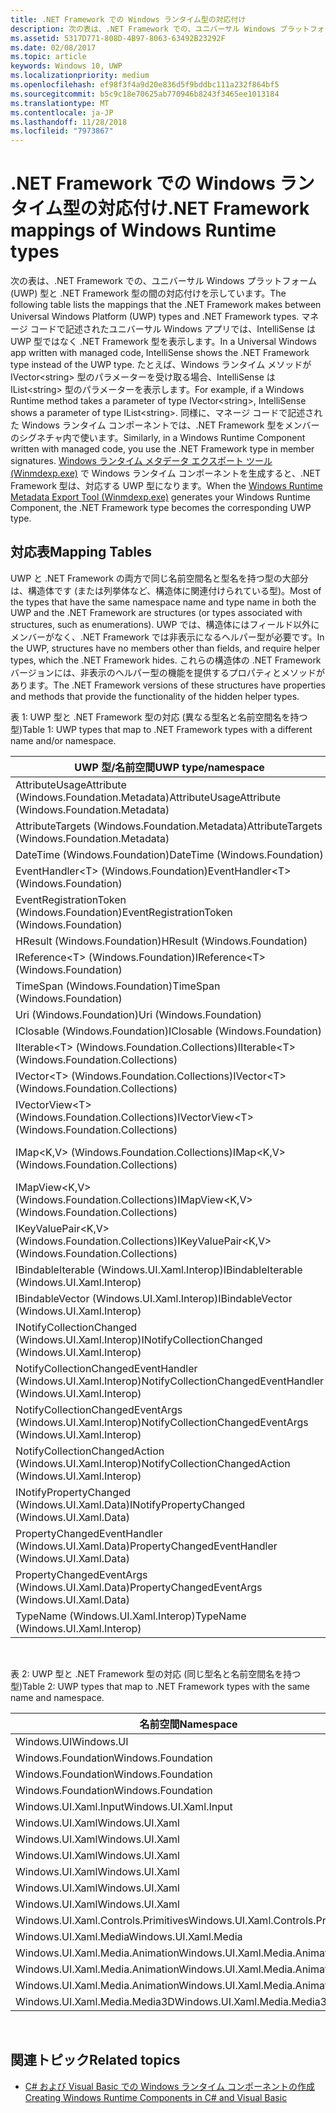 ```yaml
---
title: .NET Framework での Windows ランタイム型の対応付け
description: 次の表は、.NET Framework での、ユニバーサル Windows プラットフォーム (UWP) 型と .NET Framework 型の間の対応付けを示しています。
ms.assetid: 5317D771-808D-4B97-8063-63492B23292F
ms.date: 02/08/2017
ms.topic: article
keywords: Windows 10, UWP
ms.localizationpriority: medium
ms.openlocfilehash: ef98f3f4a9d20e836d5f9bddbc111a232f864bf5
ms.sourcegitcommit: b5c9c18e70625ab770946b8243f3465ee1013184
ms.translationtype: MT
ms.contentlocale: ja-JP
ms.lasthandoff: 11/28/2018
ms.locfileid: "7973867"
---
```

# <a name="net-framework-mappings-of-windows-runtime-types"></a><span data-ttu-id="7226c-104">.NET Framework での Windows ランタイム型の対応付け</span><span class="sxs-lookup"><span data-stu-id="7226c-104">.NET Framework mappings of Windows Runtime types</span></span>



<span data-ttu-id="7226c-105">次の表は、.NET Framework での、ユニバーサル Windows プラットフォーム (UWP) 型と .NET Framework 型の間の対応付けを示しています。</span><span class="sxs-lookup"><span data-stu-id="7226c-105">The following table lists the mappings that the .NET Framework makes between Universal Windows Platform (UWP) types and .NET Framework types.</span></span> <span data-ttu-id="7226c-106">マネージ コードで記述されたユニバーサル Windows アプリでは、IntelliSense は UWP 型ではなく .NET Framework 型を表示します。</span><span class="sxs-lookup"><span data-stu-id="7226c-106">In a Universal Windows app written with managed code, IntelliSense shows the .NET Framework type instead of the UWP type.</span></span> <span data-ttu-id="7226c-107">たとえば、Windows ランタイム メソッドが IVector&lt;string&gt; 型のパラメーターを受け取る場合、IntelliSense は IList&lt;string&gt; 型のパラメーターを表示します。</span><span class="sxs-lookup"><span data-stu-id="7226c-107">For example, if a Windows Runtime method takes a parameter of type IVector&lt;string&gt;, IntelliSense shows a parameter of type IList&lt;string&gt;.</span></span> <span data-ttu-id="7226c-108">同様に、マネージ コードで記述された Windows ランタイム コンポーネントでは、.NET Framework 型をメンバーのシグネチャ内で使います。</span><span class="sxs-lookup"><span data-stu-id="7226c-108">Similarly, in a Windows Runtime Component written with managed code, you use the .NET Framework type in member signatures.</span></span> <span data-ttu-id="7226c-109">[Windows ランタイム メタデータ エクスポート ツール (Winmdexp.exe)](https://msdn.microsoft.com/library/hh925576.aspx) で Windows ランタイム コンポーネントを生成すると、.NET Framework 型は、対応する UWP 型になります。</span><span class="sxs-lookup"><span data-stu-id="7226c-109">When the [Windows Runtime Metadata Export Tool (Winmdexp.exe)](https://msdn.microsoft.com/library/hh925576.aspx) generates your Windows Runtime Component, the .NET Framework type becomes the corresponding UWP type.</span></span>

## <a name="mapping-tables"></a><span data-ttu-id="7226c-110">対応表</span><span class="sxs-lookup"><span data-stu-id="7226c-110">Mapping Tables</span></span>


<span data-ttu-id="7226c-111">UWP と .NET Framework の両方で同じ名前空間名と型名を持つ型の大部分は、構造体です (または列挙体など、構造体に関連付けられている型)。</span><span class="sxs-lookup"><span data-stu-id="7226c-111">Most of the types that have the same namespace name and type name in both the UWP and the .NET Framework are structures (or types associated with structures, such as enumerations).</span></span> <span data-ttu-id="7226c-112">UWP では、構造体にはフィールド以外にメンバーがなく、.NET Framework では非表示になるヘルパー型が必要です。</span><span class="sxs-lookup"><span data-stu-id="7226c-112">In the UWP, structures have no members other than fields, and require helper types, which the .NET Framework hides.</span></span> <span data-ttu-id="7226c-113">これらの構造体の .NET Framework バージョンには、非表示のヘルパー型の機能を提供するプロパティとメソッドがあります。</span><span class="sxs-lookup"><span data-stu-id="7226c-113">The .NET Framework versions of these structures have properties and methods that provide the functionality of the hidden helper types.</span></span>

<span data-ttu-id="7226c-114">表 1: UWP 型と .NET Framework 型の対応 (異なる型名と名前空間名を持つ型)</span><span class="sxs-lookup"><span data-stu-id="7226c-114">Table 1: UWP types that map to .NET Framework types with a different name and/or namespace.</span></span>

| <span data-ttu-id="7226c-115">UWP 型/名前空間</span><span class="sxs-lookup"><span data-stu-id="7226c-115">UWP type/namespace</span></span>                                            | <span data-ttu-id="7226c-116">.NET Framework 型/名前空間</span><span class="sxs-lookup"><span data-stu-id="7226c-116">.NET Framework type/namespace</span></span>                                          | <span data-ttu-id="7226c-117">.NET Framework アセンブリ</span><span class="sxs-lookup"><span data-stu-id="7226c-117">.NET Framework assembly</span></span>                           |
|---------------------------------------------------------------|------------------------------------------------------------------------|---------------------------------------------------|
| <span data-ttu-id="7226c-118">AttributeUsageAttribute (Windows.Foundation.Metadata)</span><span class="sxs-lookup"><span data-stu-id="7226c-118">AttributeUsageAttribute (Windows.Foundation.Metadata)</span></span>         | <span data-ttu-id="7226c-119">AttributeUsageAttribute (System)</span><span class="sxs-lookup"><span data-stu-id="7226c-119">AttributeUsageAttribute (System)</span></span>                                       | <span data-ttu-id="7226c-120">System.Runtime.dll</span><span class="sxs-lookup"><span data-stu-id="7226c-120">System.Runtime.dll</span></span>                                |
| <span data-ttu-id="7226c-121">AttributeTargets (Windows.Foundation.Metadata)</span><span class="sxs-lookup"><span data-stu-id="7226c-121">AttributeTargets (Windows.Foundation.Metadata)</span></span>                | <span data-ttu-id="7226c-122">AttributeTargets (System)</span><span class="sxs-lookup"><span data-stu-id="7226c-122">AttributeTargets (System)</span></span>                                              | <span data-ttu-id="7226c-123">System.Runtime.dll</span><span class="sxs-lookup"><span data-stu-id="7226c-123">System.Runtime.dll</span></span>                                |
| <span data-ttu-id="7226c-124">DateTime (Windows.Foundation)</span><span class="sxs-lookup"><span data-stu-id="7226c-124">DateTime (Windows.Foundation)</span></span>                                 | <span data-ttu-id="7226c-125">DateTimeOffset (System)</span><span class="sxs-lookup"><span data-stu-id="7226c-125">DateTimeOffset (System)</span></span>                                                | <span data-ttu-id="7226c-126">System.Runtime.dll</span><span class="sxs-lookup"><span data-stu-id="7226c-126">System.Runtime.dll</span></span>                                |
| <span data-ttu-id="7226c-127">EventHandler&lt;T&gt; (Windows.Foundation)</span><span class="sxs-lookup"><span data-stu-id="7226c-127">EventHandler&lt;T&gt; (Windows.Foundation)</span></span>                    | <span data-ttu-id="7226c-128">EventHandler&lt;T&gt; (System)</span><span class="sxs-lookup"><span data-stu-id="7226c-128">EventHandler&lt;T&gt; (System)</span></span>                                         | <span data-ttu-id="7226c-129">System.Runtime.dll</span><span class="sxs-lookup"><span data-stu-id="7226c-129">System.Runtime.dll</span></span>                                |
| <span data-ttu-id="7226c-130">EventRegistrationToken (Windows.Foundation)</span><span class="sxs-lookup"><span data-stu-id="7226c-130">EventRegistrationToken (Windows.Foundation)</span></span>                   | <span data-ttu-id="7226c-131">EventRegistrationToken (System.Runtime.InteropServices.WindowsRuntime)</span><span class="sxs-lookup"><span data-stu-id="7226c-131">EventRegistrationToken (System.Runtime.InteropServices.WindowsRuntime)</span></span> | <span data-ttu-id="7226c-132">System.Runtime.InteropServices.WindowsRuntime.dll</span><span class="sxs-lookup"><span data-stu-id="7226c-132">System.Runtime.InteropServices.WindowsRuntime.dll</span></span> |
| <span data-ttu-id="7226c-133">HResult (Windows.Foundation)</span><span class="sxs-lookup"><span data-stu-id="7226c-133">HResult (Windows.Foundation)</span></span>                                  | <span data-ttu-id="7226c-134">Exception (System)</span><span class="sxs-lookup"><span data-stu-id="7226c-134">Exception (System)</span></span>                                                     | <span data-ttu-id="7226c-135">System.Runtime.dll</span><span class="sxs-lookup"><span data-stu-id="7226c-135">System.Runtime.dll</span></span>                                |
| <span data-ttu-id="7226c-136">IReference&lt;T&gt; (Windows.Foundation)</span><span class="sxs-lookup"><span data-stu-id="7226c-136">IReference&lt;T&gt; (Windows.Foundation)</span></span>                      | <span data-ttu-id="7226c-137">Nullable&lt;T&gt; (System)</span><span class="sxs-lookup"><span data-stu-id="7226c-137">Nullable&lt;T&gt; (System)</span></span>                                             | <span data-ttu-id="7226c-138">System.Runtime.dll</span><span class="sxs-lookup"><span data-stu-id="7226c-138">System.Runtime.dll</span></span>                                |
| <span data-ttu-id="7226c-139">TimeSpan (Windows.Foundation)</span><span class="sxs-lookup"><span data-stu-id="7226c-139">TimeSpan (Windows.Foundation)</span></span>                                 | <span data-ttu-id="7226c-140">TimeSpan (System)</span><span class="sxs-lookup"><span data-stu-id="7226c-140">TimeSpan (System)</span></span>                                                      | <span data-ttu-id="7226c-141">System.Runtime.dll</span><span class="sxs-lookup"><span data-stu-id="7226c-141">System.Runtime.dll</span></span>                                |
| <span data-ttu-id="7226c-142">Uri (Windows.Foundation)</span><span class="sxs-lookup"><span data-stu-id="7226c-142">Uri (Windows.Foundation)</span></span>                                      | <span data-ttu-id="7226c-143">Uri (System)</span><span class="sxs-lookup"><span data-stu-id="7226c-143">Uri (System)</span></span>                                                           | <span data-ttu-id="7226c-144">System.Runtime.dll</span><span class="sxs-lookup"><span data-stu-id="7226c-144">System.Runtime.dll</span></span>                                |
| <span data-ttu-id="7226c-145">IClosable (Windows.Foundation)</span><span class="sxs-lookup"><span data-stu-id="7226c-145">IClosable (Windows.Foundation)</span></span>                                | <span data-ttu-id="7226c-146">IDisposable (System)</span><span class="sxs-lookup"><span data-stu-id="7226c-146">IDisposable (System)</span></span>                                                   | <span data-ttu-id="7226c-147">System.Runtime.dll</span><span class="sxs-lookup"><span data-stu-id="7226c-147">System.Runtime.dll</span></span>                                |
| <span data-ttu-id="7226c-148">IIterable&lt;T&gt; (Windows.Foundation.Collections)</span><span class="sxs-lookup"><span data-stu-id="7226c-148">IIterable&lt;T&gt; (Windows.Foundation.Collections)</span></span>           | <span data-ttu-id="7226c-149">IEnumerable&lt;T&gt; (System.Collections.Generic)</span><span class="sxs-lookup"><span data-stu-id="7226c-149">IEnumerable&lt;T&gt; (System.Collections.Generic)</span></span>                      | <span data-ttu-id="7226c-150">System.Runtime.dll</span><span class="sxs-lookup"><span data-stu-id="7226c-150">System.Runtime.dll</span></span>                                |
| <span data-ttu-id="7226c-151">IVector&lt;T&gt; (Windows.Foundation.Collections)</span><span class="sxs-lookup"><span data-stu-id="7226c-151">IVector&lt;T&gt; (Windows.Foundation.Collections)</span></span>             | <span data-ttu-id="7226c-152">IList&lt;T&gt; (System.Collections.Generic)</span><span class="sxs-lookup"><span data-stu-id="7226c-152">IList&lt;T&gt; (System.Collections.Generic)</span></span>                            | <span data-ttu-id="7226c-153">System.Runtime.dll</span><span class="sxs-lookup"><span data-stu-id="7226c-153">System.Runtime.dll</span></span>                                |
| <span data-ttu-id="7226c-154">IVectorView&lt;T&gt; (Windows.Foundation.Collections)</span><span class="sxs-lookup"><span data-stu-id="7226c-154">IVectorView&lt;T&gt; (Windows.Foundation.Collections)</span></span>         | <span data-ttu-id="7226c-155">IReadOnlyList&lt;T&gt; (System.Collections.Generic)</span><span class="sxs-lookup"><span data-stu-id="7226c-155">IReadOnlyList&lt;T&gt; (System.Collections.Generic)</span></span>                    | <span data-ttu-id="7226c-156">System.Runtime.dll</span><span class="sxs-lookup"><span data-stu-id="7226c-156">System.Runtime.dll</span></span>                                |
| <span data-ttu-id="7226c-157">IMap&lt;K,V&gt; (Windows.Foundation.Collections)</span><span class="sxs-lookup"><span data-stu-id="7226c-157">IMap&lt;K,V&gt; (Windows.Foundation.Collections)</span></span>              | <span data-ttu-id="7226c-158">IDictionary&lt;TKey,TValue&gt; (System.Collections.Generic)</span><span class="sxs-lookup"><span data-stu-id="7226c-158">IDictionary&lt;TKey,TValue&gt; (System.Collections.Generic)</span></span>            | <span data-ttu-id="7226c-159">System.Runtime.dll</span><span class="sxs-lookup"><span data-stu-id="7226c-159">System.Runtime.dll</span></span>                                |
| <span data-ttu-id="7226c-160">IMapView&lt;K,V&gt; (Windows.Foundation.Collections)</span><span class="sxs-lookup"><span data-stu-id="7226c-160">IMapView&lt;K,V&gt; (Windows.Foundation.Collections)</span></span>          | <span data-ttu-id="7226c-161">IReadOnlyDictionary&lt;TKey,TValue&gt; (System.Collections.Generic)</span><span class="sxs-lookup"><span data-stu-id="7226c-161">IReadOnlyDictionary&lt;TKey,TValue&gt; (System.Collections.Generic)</span></span>    | <span data-ttu-id="7226c-162">System.Runtime.dll</span><span class="sxs-lookup"><span data-stu-id="7226c-162">System.Runtime.dll</span></span>                                |
| <span data-ttu-id="7226c-163">IKeyValuePair&lt;K,V&gt; (Windows.Foundation.Collections)</span><span class="sxs-lookup"><span data-stu-id="7226c-163">IKeyValuePair&lt;K,V&gt; (Windows.Foundation.Collections)</span></span>     | <span data-ttu-id="7226c-164">KeyValuePair&lt;TKey,TValue&gt; (System.Collections.Generic)</span><span class="sxs-lookup"><span data-stu-id="7226c-164">KeyValuePair&lt;TKey,TValue&gt; (System.Collections.Generic)</span></span>           | <span data-ttu-id="7226c-165">System.Runtime.dll</span><span class="sxs-lookup"><span data-stu-id="7226c-165">System.Runtime.dll</span></span>                                |
| <span data-ttu-id="7226c-166">IBindableIterable (Windows.UI.Xaml.Interop)</span><span class="sxs-lookup"><span data-stu-id="7226c-166">IBindableIterable (Windows.UI.Xaml.Interop)</span></span>                   | <span data-ttu-id="7226c-167">IEnumerable (System.Collections)</span><span class="sxs-lookup"><span data-stu-id="7226c-167">IEnumerable (System.Collections)</span></span>                                       | <span data-ttu-id="7226c-168">System.Runtime.dll</span><span class="sxs-lookup"><span data-stu-id="7226c-168">System.Runtime.dll</span></span>                                |
| <span data-ttu-id="7226c-169">IBindableVector (Windows.UI.Xaml.Interop)</span><span class="sxs-lookup"><span data-stu-id="7226c-169">IBindableVector (Windows.UI.Xaml.Interop)</span></span>                     | <span data-ttu-id="7226c-170">IList (System.Collections)</span><span class="sxs-lookup"><span data-stu-id="7226c-170">IList (System.Collections)</span></span>                                             | <span data-ttu-id="7226c-171">System.Runtime.dll</span><span class="sxs-lookup"><span data-stu-id="7226c-171">System.Runtime.dll</span></span>                                |
| <span data-ttu-id="7226c-172">INotifyCollectionChanged (Windows.UI.Xaml.Interop)</span><span class="sxs-lookup"><span data-stu-id="7226c-172">INotifyCollectionChanged (Windows.UI.Xaml.Interop)</span></span>            | <span data-ttu-id="7226c-173">INotifyCollectionChanged (System.Collections.Specialized)</span><span class="sxs-lookup"><span data-stu-id="7226c-173">INotifyCollectionChanged (System.Collections.Specialized)</span></span>              | <span data-ttu-id="7226c-174">System.ObjectModel.dll</span><span class="sxs-lookup"><span data-stu-id="7226c-174">System.ObjectModel.dll</span></span>                            |
| <span data-ttu-id="7226c-175">NotifyCollectionChangedEventHandler (Windows.UI.Xaml.Interop)</span><span class="sxs-lookup"><span data-stu-id="7226c-175">NotifyCollectionChangedEventHandler (Windows.UI.Xaml.Interop)</span></span> | <span data-ttu-id="7226c-176">NotifyCollectionChangedEventHandler (System.Collections.Specialized)</span><span class="sxs-lookup"><span data-stu-id="7226c-176">NotifyCollectionChangedEventHandler (System.Collections.Specialized)</span></span>   | <span data-ttu-id="7226c-177">System.ObjectModel.dll</span><span class="sxs-lookup"><span data-stu-id="7226c-177">System.ObjectModel.dll</span></span>                            |
| <span data-ttu-id="7226c-178">NotifyCollectionChangedEventArgs (Windows.UI.Xaml.Interop)</span><span class="sxs-lookup"><span data-stu-id="7226c-178">NotifyCollectionChangedEventArgs (Windows.UI.Xaml.Interop)</span></span>    | <span data-ttu-id="7226c-179">NotifyCollectionChangedEventArgs (System.Collections.Specialized)</span><span class="sxs-lookup"><span data-stu-id="7226c-179">NotifyCollectionChangedEventArgs (System.Collections.Specialized)</span></span>      | <span data-ttu-id="7226c-180">System.ObjectModel.dll</span><span class="sxs-lookup"><span data-stu-id="7226c-180">System.ObjectModel.dll</span></span>                            |
| <span data-ttu-id="7226c-181">NotifyCollectionChangedAction (Windows.UI.Xaml.Interop)</span><span class="sxs-lookup"><span data-stu-id="7226c-181">NotifyCollectionChangedAction (Windows.UI.Xaml.Interop)</span></span>       | <span data-ttu-id="7226c-182">NotifyCollectionChangedAction (System.Collections.Specialized)</span><span class="sxs-lookup"><span data-stu-id="7226c-182">NotifyCollectionChangedAction (System.Collections.Specialized)</span></span>         | <span data-ttu-id="7226c-183">System.ObjectModel.dll</span><span class="sxs-lookup"><span data-stu-id="7226c-183">System.ObjectModel.dll</span></span>                            |
| <span data-ttu-id="7226c-184">INotifyPropertyChanged (Windows.UI.Xaml.Data)</span><span class="sxs-lookup"><span data-stu-id="7226c-184">INotifyPropertyChanged (Windows.UI.Xaml.Data)</span></span>                 | <span data-ttu-id="7226c-185">INotifyPropertyChanged (System.ComponentModel)</span><span class="sxs-lookup"><span data-stu-id="7226c-185">INotifyPropertyChanged (System.ComponentModel)</span></span>                         | <span data-ttu-id="7226c-186">System.ObjectModel.dll</span><span class="sxs-lookup"><span data-stu-id="7226c-186">System.ObjectModel.dll</span></span>                            |
| <span data-ttu-id="7226c-187">PropertyChangedEventHandler (Windows.UI.Xaml.Data)</span><span class="sxs-lookup"><span data-stu-id="7226c-187">PropertyChangedEventHandler (Windows.UI.Xaml.Data)</span></span>            | <span data-ttu-id="7226c-188">PropertyChangedEventHandler (System.ComponentModel)</span><span class="sxs-lookup"><span data-stu-id="7226c-188">PropertyChangedEventHandler (System.ComponentModel)</span></span>                    | <span data-ttu-id="7226c-189">System.ObjectModel.dll</span><span class="sxs-lookup"><span data-stu-id="7226c-189">System.ObjectModel.dll</span></span>                            |
| <span data-ttu-id="7226c-190">PropertyChangedEventArgs (Windows.UI.Xaml.Data)</span><span class="sxs-lookup"><span data-stu-id="7226c-190">PropertyChangedEventArgs (Windows.UI.Xaml.Data)</span></span>               | <span data-ttu-id="7226c-191">PropertyChangedEventArgs (System.ComponentModel)</span><span class="sxs-lookup"><span data-stu-id="7226c-191">PropertyChangedEventArgs (System.ComponentModel)</span></span>                       | <span data-ttu-id="7226c-192">System.ObjectModel.dll</span><span class="sxs-lookup"><span data-stu-id="7226c-192">System.ObjectModel.dll</span></span>                            |
| <span data-ttu-id="7226c-193">TypeName (Windows.UI.Xaml.Interop)</span><span class="sxs-lookup"><span data-stu-id="7226c-193">TypeName (Windows.UI.Xaml.Interop)</span></span>                            | <span data-ttu-id="7226c-194">Type (System)</span><span class="sxs-lookup"><span data-stu-id="7226c-194">Type (System)</span></span>                                                          | <span data-ttu-id="7226c-195">System.Runtime.dll</span><span class="sxs-lookup"><span data-stu-id="7226c-195">System.Runtime.dll</span></span>                                |

 

<span data-ttu-id="7226c-196">表 2: UWP 型と .NET Framework 型の対応 (同じ型名と名前空間名を持つ型)</span><span class="sxs-lookup"><span data-stu-id="7226c-196">Table 2: UWP types that map to .NET Framework types with the same name and namespace.</span></span>

| <span data-ttu-id="7226c-197">名前空間</span><span class="sxs-lookup"><span data-stu-id="7226c-197">Namespace</span></span>                           | <span data-ttu-id="7226c-198">型</span><span class="sxs-lookup"><span data-stu-id="7226c-198">Type</span></span>               | <span data-ttu-id="7226c-199">.NET Framework アセンブリ</span><span class="sxs-lookup"><span data-stu-id="7226c-199">.NET Framework assembly</span></span>                   |
|-------------------------------------|--------------------|-------------------------------------------|
| <span data-ttu-id="7226c-200">Windows.UI</span><span class="sxs-lookup"><span data-stu-id="7226c-200">Windows.UI</span></span>                          | <span data-ttu-id="7226c-201">Color</span><span class="sxs-lookup"><span data-stu-id="7226c-201">Color</span></span>              | <span data-ttu-id="7226c-202">System.Runtime.WindowsRuntime.dll</span><span class="sxs-lookup"><span data-stu-id="7226c-202">System.Runtime.WindowsRuntime.dll</span></span>         |
| <span data-ttu-id="7226c-203">Windows.Foundation</span><span class="sxs-lookup"><span data-stu-id="7226c-203">Windows.Foundation</span></span>                  | <span data-ttu-id="7226c-204">Point</span><span class="sxs-lookup"><span data-stu-id="7226c-204">Point</span></span>              | <span data-ttu-id="7226c-205">System.Runtime.WindowsRuntime.dll</span><span class="sxs-lookup"><span data-stu-id="7226c-205">System.Runtime.WindowsRuntime.dll</span></span>         |
| <span data-ttu-id="7226c-206">Windows.Foundation</span><span class="sxs-lookup"><span data-stu-id="7226c-206">Windows.Foundation</span></span>                  | <span data-ttu-id="7226c-207">Rect</span><span class="sxs-lookup"><span data-stu-id="7226c-207">Rect</span></span>               | <span data-ttu-id="7226c-208">System.Runtime.WindowsRuntime.dll</span><span class="sxs-lookup"><span data-stu-id="7226c-208">System.Runtime.WindowsRuntime.dll</span></span>         |
| <span data-ttu-id="7226c-209">Windows.Foundation</span><span class="sxs-lookup"><span data-stu-id="7226c-209">Windows.Foundation</span></span>                  | <span data-ttu-id="7226c-210">Size</span><span class="sxs-lookup"><span data-stu-id="7226c-210">Size</span></span>               | <span data-ttu-id="7226c-211">System.Runtime.WindowsRuntime.dll</span><span class="sxs-lookup"><span data-stu-id="7226c-211">System.Runtime.WindowsRuntime.dll</span></span>         |
| <span data-ttu-id="7226c-212">Windows.UI.Xaml.Input</span><span class="sxs-lookup"><span data-stu-id="7226c-212">Windows.UI.Xaml.Input</span></span>               | <span data-ttu-id="7226c-213">ICommand</span><span class="sxs-lookup"><span data-stu-id="7226c-213">ICommand</span></span>           | <span data-ttu-id="7226c-214">System.ObjectModel.dll</span><span class="sxs-lookup"><span data-stu-id="7226c-214">System.ObjectModel.dll</span></span>                    |
| <span data-ttu-id="7226c-215">Windows.UI.Xaml</span><span class="sxs-lookup"><span data-stu-id="7226c-215">Windows.UI.Xaml</span></span>                     | <span data-ttu-id="7226c-216">CornerRadius</span><span class="sxs-lookup"><span data-stu-id="7226c-216">CornerRadius</span></span>       | <span data-ttu-id="7226c-217">System.Runtime.WindowsRuntime.UI.Xaml.dll</span><span class="sxs-lookup"><span data-stu-id="7226c-217">System.Runtime.WindowsRuntime.UI.Xaml.dll</span></span> |
| <span data-ttu-id="7226c-218">Windows.UI.Xaml</span><span class="sxs-lookup"><span data-stu-id="7226c-218">Windows.UI.Xaml</span></span>                     | <span data-ttu-id="7226c-219">Duration</span><span class="sxs-lookup"><span data-stu-id="7226c-219">Duration</span></span>           | <span data-ttu-id="7226c-220">System.Runtime.WindowsRuntime.UI.Xaml.dll</span><span class="sxs-lookup"><span data-stu-id="7226c-220">System.Runtime.WindowsRuntime.UI.Xaml.dll</span></span> |
| <span data-ttu-id="7226c-221">Windows.UI.Xaml</span><span class="sxs-lookup"><span data-stu-id="7226c-221">Windows.UI.Xaml</span></span>                     | <span data-ttu-id="7226c-222">DurationType</span><span class="sxs-lookup"><span data-stu-id="7226c-222">DurationType</span></span>       | <span data-ttu-id="7226c-223">System.Runtime.WindowsRuntime.UI.Xaml.dll</span><span class="sxs-lookup"><span data-stu-id="7226c-223">System.Runtime.WindowsRuntime.UI.Xaml.dll</span></span> |
| <span data-ttu-id="7226c-224">Windows.UI.Xaml</span><span class="sxs-lookup"><span data-stu-id="7226c-224">Windows.UI.Xaml</span></span>                     | <span data-ttu-id="7226c-225">GridLength</span><span class="sxs-lookup"><span data-stu-id="7226c-225">GridLength</span></span>         | <span data-ttu-id="7226c-226">System.Runtime.WindowsRuntime.UI.Xaml.dll</span><span class="sxs-lookup"><span data-stu-id="7226c-226">System.Runtime.WindowsRuntime.UI.Xaml.dll</span></span> |
| <span data-ttu-id="7226c-227">Windows.UI.Xaml</span><span class="sxs-lookup"><span data-stu-id="7226c-227">Windows.UI.Xaml</span></span>                     | <span data-ttu-id="7226c-228">GridUnitType</span><span class="sxs-lookup"><span data-stu-id="7226c-228">GridUnitType</span></span>       | <span data-ttu-id="7226c-229">System.Runtime.WindowsRuntime.UI.Xaml.dll</span><span class="sxs-lookup"><span data-stu-id="7226c-229">System.Runtime.WindowsRuntime.UI.Xaml.dll</span></span> |
| <span data-ttu-id="7226c-230">Windows.UI.Xaml</span><span class="sxs-lookup"><span data-stu-id="7226c-230">Windows.UI.Xaml</span></span>                     | <span data-ttu-id="7226c-231">Thickness</span><span class="sxs-lookup"><span data-stu-id="7226c-231">Thickness</span></span>          | <span data-ttu-id="7226c-232">System.Runtime.WindowsRuntime.UI.Xaml.dll</span><span class="sxs-lookup"><span data-stu-id="7226c-232">System.Runtime.WindowsRuntime.UI.Xaml.dll</span></span> |
| <span data-ttu-id="7226c-233">Windows.UI.Xaml.Controls.Primitives</span><span class="sxs-lookup"><span data-stu-id="7226c-233">Windows.UI.Xaml.Controls.Primitives</span></span> | <span data-ttu-id="7226c-234">GeneratorPosition</span><span class="sxs-lookup"><span data-stu-id="7226c-234">GeneratorPosition</span></span>  | <span data-ttu-id="7226c-235">System.Runtime.WindowsRuntime.UI.Xaml.dll</span><span class="sxs-lookup"><span data-stu-id="7226c-235">System.Runtime.WindowsRuntime.UI.Xaml.dll</span></span> |
| <span data-ttu-id="7226c-236">Windows.UI.Xaml.Media</span><span class="sxs-lookup"><span data-stu-id="7226c-236">Windows.UI.Xaml.Media</span></span>               | <span data-ttu-id="7226c-237">Matrix</span><span class="sxs-lookup"><span data-stu-id="7226c-237">Matrix</span></span>             | <span data-ttu-id="7226c-238">System.Runtime.WindowsRuntime.UI.Xaml.dll</span><span class="sxs-lookup"><span data-stu-id="7226c-238">System.Runtime.WindowsRuntime.UI.Xaml.dll</span></span> |
| <span data-ttu-id="7226c-239">Windows.UI.Xaml.Media.Animation</span><span class="sxs-lookup"><span data-stu-id="7226c-239">Windows.UI.Xaml.Media.Animation</span></span>     | <span data-ttu-id="7226c-240">KeyTime</span><span class="sxs-lookup"><span data-stu-id="7226c-240">KeyTime</span></span>            | <span data-ttu-id="7226c-241">System.Runtime.WindowsRuntime.UI.Xaml.dll</span><span class="sxs-lookup"><span data-stu-id="7226c-241">System.Runtime.WindowsRuntime.UI.Xaml.dll</span></span> |
| <span data-ttu-id="7226c-242">Windows.UI.Xaml.Media.Animation</span><span class="sxs-lookup"><span data-stu-id="7226c-242">Windows.UI.Xaml.Media.Animation</span></span>     | <span data-ttu-id="7226c-243">RepeatBehavior</span><span class="sxs-lookup"><span data-stu-id="7226c-243">RepeatBehavior</span></span>     | <span data-ttu-id="7226c-244">System.Runtime.WindowsRuntime.UI.Xaml.dll</span><span class="sxs-lookup"><span data-stu-id="7226c-244">System.Runtime.WindowsRuntime.UI.Xaml.dll</span></span> |
| <span data-ttu-id="7226c-245">Windows.UI.Xaml.Media.Animation</span><span class="sxs-lookup"><span data-stu-id="7226c-245">Windows.UI.Xaml.Media.Animation</span></span>     | <span data-ttu-id="7226c-246">RepeatBehaviorType</span><span class="sxs-lookup"><span data-stu-id="7226c-246">RepeatBehaviorType</span></span> | <span data-ttu-id="7226c-247">System.Runtime.WindowsRuntime.UI.Xaml.dll</span><span class="sxs-lookup"><span data-stu-id="7226c-247">System.Runtime.WindowsRuntime.UI.Xaml.dll</span></span> |
| <span data-ttu-id="7226c-248">Windows.UI.Xaml.Media.Media3D</span><span class="sxs-lookup"><span data-stu-id="7226c-248">Windows.UI.Xaml.Media.Media3D</span></span>       | <span data-ttu-id="7226c-249">Matrix3D</span><span class="sxs-lookup"><span data-stu-id="7226c-249">Matrix3D</span></span>           | <span data-ttu-id="7226c-250">System.Runtime.WindowsRuntime.UI.Xaml.dll</span><span class="sxs-lookup"><span data-stu-id="7226c-250">System.Runtime.WindowsRuntime.UI.Xaml.dll</span></span> |

 

## <a name="related-topics"></a><span data-ttu-id="7226c-251">関連トピック</span><span class="sxs-lookup"><span data-stu-id="7226c-251">Related topics</span></span>

* [<span data-ttu-id="7226c-252">C# および Visual Basic での Windows ランタイム コンポーネントの作成</span><span class="sxs-lookup"><span data-stu-id="7226c-252">Creating Windows Runtime Components in C# and Visual Basic</span></span>](creating-windows-runtime-components-in-csharp-and-visual-basic.md)
